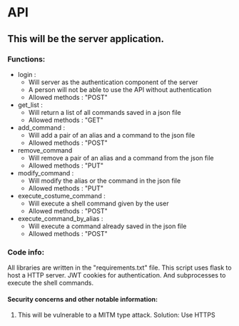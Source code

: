 # API

## This will be the server application.

### Functions:
-   login   :
    -   Will server as the authentication component of the server
    -   A person will not be able to use the API without authentication
    -   Allowed methods : "POST"
-   get_list    :
    -   Will return a list of all commands saved in a json file
    -   Allowed methods : "GET"
-   add_command :
    -   Will add a pair of an alias and a command to the json file
    -   Allowed methods : "POST"
-   remove_command
    -   Will remove a pair of an alias and a command from the json file
    -   Allowed methods : "PUT"
-   modify_command  :
    -   Will modify the alias or the command in the json file
    -   Allowed methods : "PUT"
-   execute_costume_command :
    -   Will execute a shell command given by the user
    -   Allowed methods : "POST"
-   execute_command_by_alias    :
    -   Will execute a command already saved in the json file
    -   Allowed methods : "POST"


### Code info:
All libraries are written in the "requirements.txt" file. This script uses flask to host a HTTP server. JWT cookies for authentication. And subprocesses to execute the shell commands.

#### Security concerns and other notable information:
1.  This will be vulnerable to a MITM type attack. Solution: Use HTTPS
